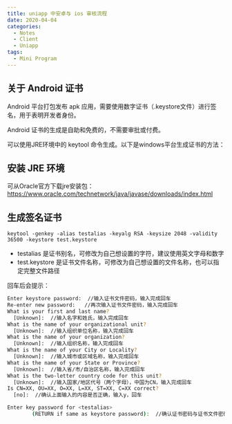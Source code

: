 ```yaml
---
title: uniapp 中安卓与 ios 审核流程
date: 2020-04-04
categories:
  - Notes
  - Client
  - Uniapp
tags: 
  - Mini Program
---
```


## 关于 Android 证书

Android 平台打包发布 apk 应用，需要使用数字证书（.keystore文件）进行签名，用于表明开发者身份。

Android 证书的生成是自助和免费的，不需要审批或付费。

可以使用JRE环境中的 keytool 命令生成。以下是windows平台生成证书的方法：

<!-- more -->

## 安装 JRE 环境

可从Oracle官方下载jre安装包：https://www.oracle.com/technetwork/java/javase/downloads/index.html

## 生成签名证书

~~~
keytool -genkey -alias testalias -keyalg RSA -keysize 2048 -validity 36500 -keystore test.keystore
~~~

- testalias 是证书别名，可修改为自己想设置的字符，建议使用英文字母和数字
- test.keystore 是证书文件名称，可修改为自己想设置的文件名称，也可以指定完整文件路径

回车后会提示：

```sh
Enter keystore password:  //输入证书文件密码，输入完成回车  
Re-enter new password:   //再次输入证书文件密码，输入完成回车  
What is your first and last name?  
  [Unknown]:  //输入名字和姓氏，输入完成回车  
What is the name of your organizational unit?  
  [Unknown]:  //输入组织单位名称，输入完成回车  
What is the name of your organization?  
  [Unknown]:  //输入组织名称，输入完成回车  
What is the name of your City or Locality?  
  [Unknown]:  //输入城市或区域名称，输入完成回车  
What is the name of your State or Province?  
  [Unknown]:  //输入省/市/自治区名称，输入完成回车  
What is the two-letter country code for this unit?  
  [Unknown]:  //输入国家/地区代号（两个字母），中国为CN，输入完成回车  
Is CN=XX, OU=XX, O=XX, L=XX, ST=XX, C=XX correct?  
  [no]:  //确认上面输入的内容是否正确，输入y，回车  

Enter key password for <testalias>  
        (RETURN if same as keystore password):  //确认证书密码与证书文件密码一样（HBuilder|HBuilderX要求这两个密码一致），直接回车就可以
```
